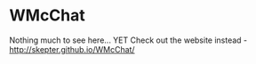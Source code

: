 WMcChat
=======
Nothing much to see here... YET
Check out the website instead - http://skepter.github.io/WMcChat/
